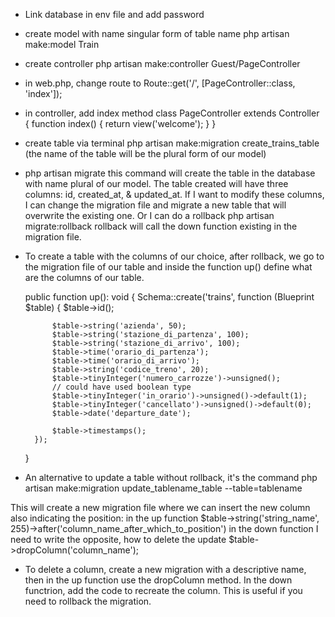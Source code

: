 - Link database in env file and add password

- create model with name singular form of table name
php artisan make:model Train

- create controller
php artisan make:controller Guest/PageController 


- in web.php, change route to 
Route::get('/', [PageController::class, 'index']);

- in controller, add index method 
class PageController extends Controller
{
    function index()
    {
        return view('welcome');
    }
}

- create table via terminal
php artisan make:migration create_trains_table (the name of the table will be the plural form of our model)

- php artisan migrate
this command will create the table in the database with name plural of our model. The table created will have three columns: id, created_at, & updated_at. If I want to modify these columns, I can change the migration file and migrate a new table that will overwrite the existing one. Or I can do a rollback
php artisan migrate:rollback
rollback will call the down function existing in the migration file. 

- To create a table with the columns of our choice, after rollback, we go to the migration file of our table and inside the function up() define what are the columns of our table. 

    public function up(): void
    {
        Schema::create('trains', function (Blueprint $table) {
            $table->id();

            $table->string('azienda', 50);
            $table->string('stazione_di_partenza', 100);
            $table->string('stazione_di_arrivo', 100);
            $table->time('orario_di_partenza');
            $table->time('orario_di_arrivo');
            $table->string('codice_treno', 20);
            $table->tinyInteger('numero_carrozze')->unsigned();
            // could have used boolean type
            $table->tinyInteger('in_orario')->unsigned()->default(1);
            $table->tinyInteger('cancellato')->unsigned()->default(0);
            $table->date('departure_date');

            $table->timestamps();
        });
    }

- An alternative to update a table without rollback, it's the command 
php artisan make:migration update_tablename_table --table=tablename

This will create a new migration file where we can insert the new column also indicating the position:
in the up function
$table->string('string_name', 255)->after('column_name_after_which_to_position')
in the down function I need to write the opposite, how to delete the update
$table->dropColumn('column_name');

- To delete a column, create a new migration with a descriptive name, then in the up function use the dropColumn method. In the down functrion, add the code to recreate the column. This is useful if you need to rollback the migration.

